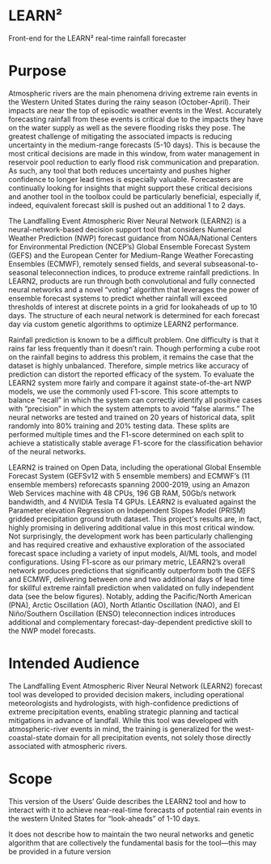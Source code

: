 # LEARN²
Front-end for the LEARN² real-time rainfall forecaster

# Purpose
Atmospheric rivers are the main phenomena driving extreme rain events in the Western United States during the rainy season (October-April). Their impacts are near the top of episodic weather events in the West. Accurately forecasting rainfall from these events is critical due to the impacts they have on the water supply as well as the severe flooding risks they pose. The greatest challenge of mitigating the associated impacts is reducing uncertainty in the medium-range forecasts (5-10 days). This is because the most critical decisions are made in this window, from water management in reservoir pool reduction to early flood risk communication and preparation. As such, any tool that both reduces uncertainty and pushes higher confidence to longer lead times is especially valuable. Forecasters are continually looking for insights that might support these critical decisions and another tool in the toolbox could be particularly beneficial, especially if, indeed, equivalent forecast skill is pushed out an additional 1 to 2 days.

The Landfalling Event Atmospheric River Neural Network (LEARN2) is a neural-network-based decision support tool that considers Numerical Weather Prediction (NWP) forecast guidance from NOAA/National Centers for Environmental Prediction (NCEP’s) Global Ensemble Forecast System (GEFS) and the European Center for Medium-Range Weather Forecasting Ensembles (ECMWF), remotely sensed fields, and several subseasonal-to-seasonal teleconnection indices, to produce extreme rainfall predictions. In LEARN2, products are run through both convolutional and fully connected neural networks and a novel “voting” algorithm that leverages the power of ensemble forecast systems to predict whether rainfall will exceed thresholds of interest at discrete points in a grid for lookaheads of up to 10 days. The structure of each neural network is determined for each forecast day via custom genetic algorithms to optimize LEARN2 performance.

Rainfall prediction is known to be a difficult problem. One difficulty is that it rains far less frequently than it doesn’t rain. Though performing a cube root on the rainfall begins to address this problem, it remains the case that the dataset is highly unbalanced. Therefore, simple metrics like accuracy of prediction can distort the reported efficacy of the system. To evaluate the LEARN2 system more fairly and compare it against state-of-the-art NWP models, we use the commonly used F1-score. This score attempts to balance “recall” in which the system can correctly identify all positive cases with “precision” in which the system attempts to avoid “false alarms.” The neural networks are tested and trained on 20 years of historical data, split randomly into 80% training and 20% testing data. These splits are performed multiple times and the F1-score determined on each split to achieve a statistically stable average F1-score for the classification behavior of the neural networks.

LEARN2 is trained on Open Data, including the operational Global Ensemble Forecast System (GEFSv12 with 5 ensemble members) and ECMWF’s (11 ensemble members) reforecasts spanning 2000-2019, using an Amazon Web Services machine with 48 CPUs, 196 GB RAM, 50Gb/s network bandwidth, and 4 NVIDIA Tesla T4 GPUs. LEARN2 is evaluated against the Parameter elevation Regression on Independent Slopes Model (PRISM) gridded precipitation ground truth dataset. This project's results are, in fact, highly promising in delivering additional value in this most critical window. Not surprisingly, the development work has been particularly challenging and has required creative and exhaustive
exploration of the associated forecast space including a variety of input models, AI/ML tools, and model configurations. Using F1-score as our primary metric, LEARN2’s overall network produces predictions that significantly outperform both the GEFS and ECMWF, delivering between one and two additional days of lead time for skillful extreme rainfall prediction when validated on fully independent data (see the below figures). Notably, adding the Pacific/North American (PNA), Arctic Oscillation (AO), North Atlantic Oscillation (NAO), and El Niño/Southern Oscillation (ENSO) teleconnection indices introduces additional and complementary forecast-day-dependent predictive skill to the NWP model forecasts.

# Intended Audience
The Landfalling Event Atmospheric River Neural Network (LEARN2) forecast tool was developed to provided decision makers, including operational meteorologists and hydrologists, with high-confidence predictions of extreme precipitation events, enabling strategic planning and tactical mitigations in advance of landfall. While this tool was developed with atmospheric-river events in mind, the training is generalized for the west-coastal-state domain for all precipitation events, not solely those directly associated with atmospheric rivers.

# Scope
This version of the Users’ Guide describes the LEARN2 tool and how to interact with it to achieve near-real-time forecasts of potential rain events in the western United States for “look-aheads” of 1-10 days.

It does not describe how to maintain the two neural networks and genetic algorithm that are collectively the fundamental basis for the tool—this may be provided in a future version
